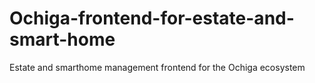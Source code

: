 # Ochiga-frontend-for-estate-and-smart-home
Estate and smarthome management frontend for the Ochiga ecosystem 
